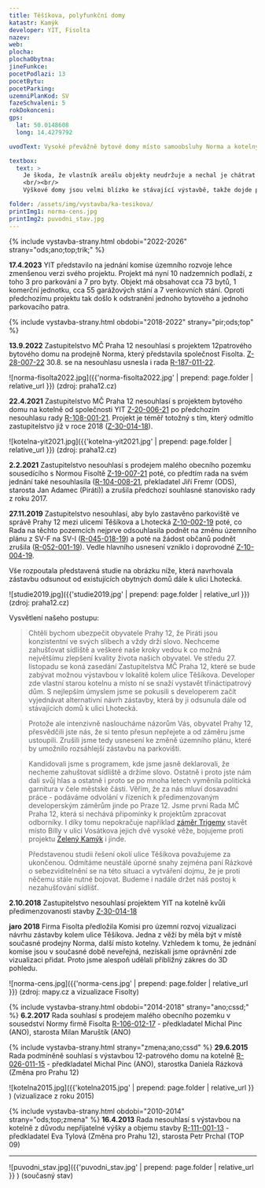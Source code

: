 ```yaml
---
title: Těšíkova, polyfunkční domy
katastr: Kamýk
developer: YIT, Fisolta
nazev:
web:
plocha:
plochaObytna:
jineFunkce:
pocetPodlazi: 13
pocetBytu:
pocetParking:
uzemniPlanKod: SV
fazeSchvaleni: 5
rokDokonceni:
gps:
  lat: 50.0148608
  long: 14.4279792

uvodText: Vysoké převážně bytové domy místo samoobsluhy Norma a kotelny v ulici Těšíkova

textbox:
  text: >
    Je škoda, že vlastník areálu objekty neudržuje a nechal je chátrat do současného stavu. Jsme pro striktní respektování územního plánu (SV), který zde dává každé funkci včetně bydlení maximálně 60 % plochy. Bez prostor pro podnikání a setkávání obyvatel se naše městská část mění v noclehárnu.
    <br/><br/>
    Výškové domy jsou velmi blízko ke stávající výstavbě, takže dojde při navržené výšce k zastínění výledu. U revitalizovaného objektu považujeme za přijatelná 3 patra.

folder: /assets/img/vystavba/ka-tesikova/
printImg1: norma-cens.jpg
printImg2: puvodni_stav.jpg
---
```

{% include vystavba-strany.html obdobi="2022-2026" strany="ods;ano;top;trik;" %}

**17.4.2023** YIT představilo na jednání komise územního rozvoje lehce zmenšenou verzi svého projektu. Projekt má nyní 10 nadzemních podlaží, z toho 3 pro parkování a 7 pro byty. Objekt má obsahovat cca 73 bytů, 1 komerční jednotku, cca 55 garážových stání a 7 venkovních stání. Oproti předchozímu projektu tak došlo k odstranění jednoho bytového a jednoho parkovacího patra.

{% include vystavba-strany.html obdobi="2018-2022" strany="pir;ods;top" %}

**13.9.2022** Zastupitelstvo MČ Praha 12 nesouhlasí s projektem 12patrového bytového domu na prodejně Norma, který představila společnost Fisolta. [Z-28-007-22](https://www.praha12.cz/assets/File.ashx?id_org=80112&id_dokumenty=92595) 30.8. se na nesouhlasu usnesla i rada  [R-187-011-22](https://www.praha12.cz/assets/File.ashx?id_org=80112&id_dokumenty=92265).

![norma-fisolta2022.jpg]({{'norma-fisolta2022.jpg' | prepend: page.folder | relative_url }})
(zdroj: praha12.cz)

**22.4.2021** Zastupitelstvo MČ Praha 12 nesouhlasí s projektem bytového domu na kotelně od společnosti YIT [Z-20-006-21](https://www.praha12.cz/assets/File.ashx?id_org=80112&id_dokumenty=82973) po předchozím nesouhlasu rady [R-108-001-21](https://www.praha12.cz/assets/File.ashx?id_org=80112&id_dokumenty=82465). Projekt je téměř totožný s tím, který odmítlo zastupitelstvo již v roce 2018 ([Z-30-014-18](https://www.praha12.cz/assets/File.ashx?id_org=80112&id_dokumenty=65157)).

![kotelna-yit2021.jpg]({{'kotelna-yit2021.jpg' | prepend: page.folder | relative_url }})
(zdroj: praha12.cz)

**2.2.2021** Zastupitelstvo nesouhlasí s prodejem malého obecního pozemku sousedícího s Normou Fisoltě  [Z-19-007-21](https://www.praha12.cz/assets/File.ashx?id_org=80112&id_dokumenty=81415) poté, co předtím rada na svém jednání také nesouhlasila ([R-104-008-21](https://www.praha12.cz/assets/File.ashx?id_org=80112&id_dokumenty=80957), překladatel Jiří Fremr (ODS), starosta Jan Adamec (Piráti)) a zrušila předchozí souhlasné stanovisko rady z roku 2017.

**27.11.2019** Zastupitelstvo nesouhlasí, aby bylo zastavěno parkoviště ve správě Prahy 12 mezi ulicemi Těšíkova a Lhotecká [Z-10-002-19](https://www.praha12.cz/assets/File.ashx?id_org=80112&id_dokumenty=73739) poté, co Rada na těchto pozemcích nejprve odsouhlasila podnět na změnu územního plánu z SV-F na SV-I ([R-045-018-19](https://www.praha12.cz/assets/File.ashx?id_org=80112&id_dokumenty=52905)) a poté na žádost občanů podnět zrušila ([R-052-001-19](https://www.praha12.cz/assets/File.ashx?id_org=80112&id_dokumenty=73462)). Vedle hlavního usnesení vzniklo i doprovodné [Z-10-004-19](https://www.praha12.cz/assets/File.ashx?id_org=80112&id_dokumenty=73737).

Vše rozpoutala představená studie na obrázku níže, která navrhovala zástavbu odsunout od existujících obytných domů dále k ulici Lhotecká.

![studie2019.jpg]({{'studie2019.jpg' | prepend: page.folder | relative_url }})
(zdroj: praha12.cz)

Vysvětlení našeho postupu:

>Chtěli bychom ubezpečit obyvatele Prahy 12, že Piráti jsou konzistentní ve svých slibech a vždy drží slovo.  Nechceme zahušťovat sídliště a veškeré naše kroky vedou k co možná největšímu zlepšení kvality života našich obyvatel. Ve středu 27. listopadu se koná zasedání Zastupitelstva MČ Praha 12, které se bude zabývat možnou výstavbou v lokalitě kolem ulice Těšíkova. Developer zde vlastní starou kotelnu a místo ní se snaží vystavět třináctipatrový dům. S nejlepším úmyslem jsme se pokusili s developerem začít vyjednávat alternativní návrh zástavby, která by ji odsunula dále od stávajících domů k ulici Lhotecká.

>Protože ale intenzivně nasloucháme názorům Vás, obyvatel Prahy 12, přesvědčili jste nás, že si tento přesun nepřejete a od záměru jsme ustoupili. Zrušili jsme tedy usnesení ke změně územního plánu, které by umožnilo rozsáhlejší zástavbu na parkovišti.

>Kandidovali jsme s programem, kde jsme jasně deklarovali, že necheme zahuštovat sídliště a držíme slovo. Ostatně i proto jste nám dali svůj hlas a ostatně i proto se po mnoha letech vyměnila politická garnitura v čele městské části. Věřím, že za nás mluví dosavadní práce - podáváme odvolání v řízeních k předimenzovaným developerským záměrům jinde po Praze 12. Jsme první Rada MČ Praha 12, která si nechává připomínky k projektům zpracovat odborníky. I díky tomu nepokračuje například [záměr Trigemy](/vystavba/kamyk-billa-vosatkova.html) stavět místo Billy v ulici Vosátkova jejich dvě vysoké věže, bojujeme proti projektu [Zelený Kamýk](/vystavba/kamyk-smotlachova.html) i jinde.

>Představenou studii řešení okolí ulice Těšíkova považujeme za ukončenou. Odmítáme neustálé úporné snahy zejména paní Rázkové o sebezviditelnění se na této situaci a vytváření dojmu, že je proti něčemu stále nutné bojovat. Budeme i nadále držet náš postoj k nezahušťování sídlišť.

**2.10.2018** Zastupitelstvo nesouhlasí projektem YIT na kotelně kvůli předimenzovanosti stavby [Z-30-014-18](https://www.praha12.cz/assets/File.ashx?id_org=80112&id_dokumenty=65157)

**jaro 2018** Firma Fisolta předložila Komisi pro územní rozvoj vizualizaci návrhu zástavby kolem ulice Těšíkova. Jedna z věží by měla být v místě současné prodejny Norma, další místo kotelny. Vzhledem k tomu, že jednání komise jsou v současné době neveřejná, nezískali jsme oprávnění zde vizualizaci přidat. Proto jsme alespoň udělali přibližný zákres do 3D pohledu.

![norma-cens.jpg]({{'norma-cens.jpg' | prepend: page.folder | relative_url }})
(zdroj: mapy.cz a vizualizace Fisolty)

{% include vystavba-strany.html obdobi="2014-2018" strany="ano;cssd;" %}
**6.2.2017** Rada souhlasí s prodejem malého obecního pozemku v sousedství Normy firmě Fisolta [R-106-012-17](https://www.praha12.cz/assets/File.ashx?id_org=80112&id_dokumenty=80959) - předkladatel Michal Pinc (ANO), starosta Milan Maruštík (ANO)

{% include vystavba-strany.html strany="zmena;ano;cssd" %}
**29.6.2015** Rada podmíněně souhlasí s výstavbou 12-patrového domu na kotelně [R-026-011-15](https://www.praha12.cz/assets/File.ashx?id_org=80112&id_dokumenty=41909) - předkladatel Michal Pinc (ANO), starostka Daniela Rázková (Změna pro Prahu 12)

![kotelna2015.jpg]({{'kotelna2015.jpg' | prepend: page.folder | relative_url }} )
(vizualizace z roku 2015)

{% include vystavba-strany.html obdobi="2010-2014" strany="ods;top;zmena" %}
**16.4.2013** Rada nesouhlasí s výstavbou na kotelně z důvodu nepřijatelné
výšky a objemu stavby [R-111-001-13](https://www.praha12.cz/VismoOnline_ActionScripts/File.ashx?id_org=80112&id_dokumenty=28249) - předkladatel Eva Tylová (Změna pro Prahu 12), starosta Petr Prchal (TOP 09)


- - -

![puvodni_stav.jpg]({{'puvodni_stav.jpg' | prepend: page.folder | relative_url }} )
(současný stav)
